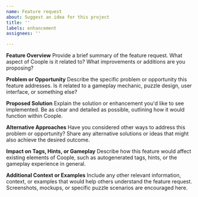 ```yaml
---
name: Feature request
about: Suggest an idea for this project
title: ''
labels: enhancement
assignees: ''

---
```


**Feature Overview**
Provide a brief summary of the feature request. What aspect of Coople is it related to? What improvements or additions are you proposing?

**Problem or Opportunity**
Describe the specific problem or opportunity this feature addresses. Is it related to a gameplay mechanic, puzzle design, user interface, or something else? 

**Proposed Solution**
Explain the solution or enhancement you'd like to see implemented. Be as clear and detailed as possible, outlining how it would function within Coople.

**Alternative Approaches**
Have you considered other ways to address this problem or opportunity? Share any alternative solutions or ideas that might also achieve the desired outcome.

**Impact on Tags, Hints, or Gameplay**
Describe how this feature would affect existing elements of Coople, such as autogenerated tags, hints, or the gameplay experience in general. 

**Additional Context or Examples**
Include any other relevant information, context, or examples that would help others understand the feature request. Screenshots, mockups, or specific puzzle scenarios are encouraged here.
